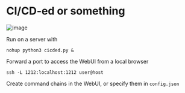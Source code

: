 # CI/CD-ed or something

![image](https://github.com/vvihorev/cicded/assets/33204359/0ac8d6ed-be64-45b8-bd41-17d06ed8a4c7)

Run on a server with 
```
nohup python3 cicded.py &
```

Forward a port to access the WebUI from a local browser
```
ssh -L 1212:localhost:1212 user@host
```

Create command chains in the WebUI, or specify them in `config.json`
